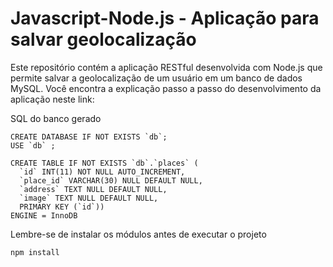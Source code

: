 # Javascript-Node.js - Aplicação para salvar geolocalização
Este repositório contém a aplicação RESTful desenvolvida com Node.js que permite salvar a geolocalização de um usuário em um banco de dados MySQL. Você encontra a explicação passo a passo do desenvolvimento da aplicação neste link:

SQL do banco gerado

```
CREATE DATABASE IF NOT EXISTS `db`;
USE `db` ;

CREATE TABLE IF NOT EXISTS `db`.`places` (
  `id` INT(11) NOT NULL AUTO_INCREMENT,
  `place_id` VARCHAR(30) NULL DEFAULT NULL,
  `address` TEXT NULL DEFAULT NULL,
  `image` TEXT NULL DEFAULT NULL,
  PRIMARY KEY (`id`))
ENGINE = InnoDB
```
Lembre-se de instalar os módulos antes de executar o projeto

```
npm install
```
